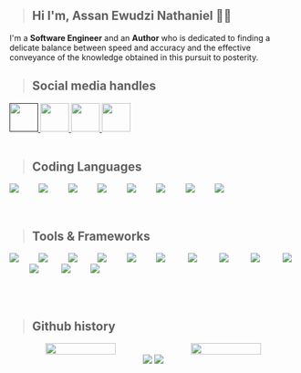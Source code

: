 > ## Hi I'm, Assan Ewudzi Nathaniel 🐱‍💻
I'm a **Software Engineer** and an **Author** who is dedicated to finding a delicate balance between speed and accuracy and the effective conveyance of the      knowledge obtained in this pursuit to posterity.
  
 > ## Social media handles
<section align="left">
  <a  href="">
  <img height="50" src="https://user-images.githubusercontent.com/41119901/186784511-cc840f49-77f1-4a7b-acc3-0e2b0ec7cdb3.png"/>
  </a>
   <a  href="https://www.linkedin.com/in/enassan">
  <img height="50" src="https://user-images.githubusercontent.com/41119901/186783877-91f04242-cfa2-4730-a0db-11e2a5dc0c22.png"/>
  </a>
   <a  href="https://twitter.com/aenathaniel">
  <img height="50" src="https://user-images.githubusercontent.com/41119901/186784018-6840f8c1-9796-4774-87eb-222b2edb92f0.png"/>
   </a>
   <a  href="https://web.facebook.com/profile.php?id=100009019927936">
  <img  height="50" src="https://user-images.githubusercontent.com/41119901/186784033-fd068da2-23cd-47ac-91b8-9d32f75efa62.png"/>
   </a>
</section>

 <br/>

> ## Coding Languages

<img src="https://skillicons.dev/icons?i=js"/>&nbsp;&nbsp;&nbsp;&nbsp;&nbsp;&nbsp;&nbsp;&nbsp;
<img src="https://skillicons.dev/icons?i=ts"/>&nbsp;&nbsp;&nbsp;&nbsp;&nbsp;&nbsp;&nbsp;&nbsp;
<img src="https://skillicons.dev/icons?i=java"/>&nbsp;&nbsp;&nbsp;&nbsp;&nbsp;&nbsp;&nbsp;&nbsp;
<img src="https://skillicons.dev/icons?i=php"/>&nbsp;&nbsp;&nbsp;&nbsp;&nbsp;&nbsp;&nbsp;&nbsp;
<img src="https://skillicons.dev/icons?i=cpp"/>&nbsp;&nbsp;&nbsp;&nbsp;&nbsp;&nbsp;&nbsp;&nbsp;
<img src="https://skillicons.dev/icons?i=c#"/>&nbsp;&nbsp;&nbsp;&nbsp;&nbsp;&nbsp;&nbsp;&nbsp;
<img src="https://skillicons.dev/icons?i=mysql"/>&nbsp;&nbsp;&nbsp;&nbsp;&nbsp;&nbsp;&nbsp;&nbsp;
<img src="https://skillicons.dev/icons?i=graphql"/>&nbsp;&nbsp;&nbsp;&nbsp;&nbsp;&nbsp;&nbsp;&nbsp;

<br/>

> ## Tools & Frameworks

<img src="https://skillicons.dev/icons?i=react"/>&nbsp;&nbsp;&nbsp;&nbsp;&nbsp;&nbsp;&nbsp;&nbsp;
<img src="https://skillicons.dev/icons?i=vue"/>&nbsp;&nbsp;&nbsp;&nbsp;&nbsp;&nbsp;&nbsp;&nbsp;
<img src="https://skillicons.dev/icons?i=nextjs"/>&nbsp;&nbsp;&nbsp;&nbsp;&nbsp;&nbsp;&nbsp;&nbsp;
<img src="https://skillicons.dev/icons?i=redux"/>&nbsp;&nbsp;&nbsp;&nbsp;&nbsp;&nbsp;&nbsp;&nbsp;
<img src="https://skillicons.dev/icons?i=nodejs"/>&nbsp;&nbsp;&nbsp;&nbsp;&nbsp;&nbsp;&nbsp;&nbsp;
<img src="https://skillicons.dev/icons?i=git"/>&nbsp;&nbsp;&nbsp;&nbsp;&nbsp;&nbsp;&nbsp;&nbsp;&nbsp;
<img src="https://skillicons.dev/icons?i=googlecloud"/>&nbsp;&nbsp;&nbsp;&nbsp;&nbsp;&nbsp;&nbsp;&nbsp;&nbsp;
<img src="https://skillicons.dev/icons?i=laravel"/>&nbsp;&nbsp;&nbsp;&nbsp;&nbsp;&nbsp;&nbsp;&nbsp;&nbsp;
<img src="https://skillicons.dev/icons?i=postgres"/>&nbsp;&nbsp;&nbsp;&nbsp;&nbsp;&nbsp;&nbsp;&nbsp;&nbsp;
<img src="https://skillicons.dev/icons?i=mongodb"/>&nbsp;&nbsp;&nbsp;&nbsp;&nbsp;&nbsp;&nbsp;&nbsp;
<img src="https://skillicons.dev/icons?i=figma"/>&nbsp;&nbsp;&nbsp;&nbsp;&nbsp;&nbsp;&nbsp;&nbsp;&nbsp;
<img src="https://skillicons.dev/icons?i=tailwind"/>&nbsp;&nbsp;&nbsp;&nbsp;&nbsp;&nbsp;&nbsp;&nbsp;
<img src="https://skillicons.dev/icons?i=bootstrap"/>&nbsp;&nbsp;&nbsp;&nbsp;&nbsp;&nbsp;&nbsp;&nbsp;


 <br/>
 <br/>
 
 > ## Github history
<section align="center">
<div style="display:flex;justify-content: space-between">
<img src="https://github-readme-streak-stats.herokuapp.com/?user=enassa&theme=ayu-mirage&hide_border=true" width="49.5%"/>
<img src="https://github-readme-stats.vercel.app/api?username=enassa&show_icons=true&include_all_commits=true&theme=ayu-mirage&hide_border=true&count_private=true" width="49.5%"/>
</div>  
</section>
<section align="center">
   <img src="https://github.com/enassa/enassa/blob/output/github-contribution-grid-snake.svg"> 
   <img   src="https://capsule-render.vercel.app/api?type=waving&color=12261e&reversal=true&text=&fontAlign=50&height=50&fontColor=fdfff5&fontSize=20&descAlign=60&descAlignY=50"/>
</section
  

  <!--   Hi,%20I%20am%20glad%20you%20you%20are%20here. -->



